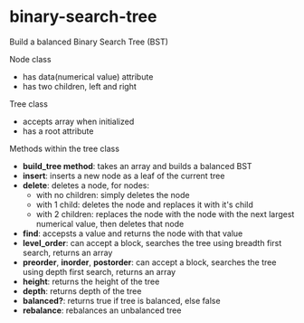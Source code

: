 # binary-search-tree
Build a balanced Binary Search Tree (BST)

Node class
- has data(numerical value) attribute
- has two children, left and right

Tree class
- accepts array when initialized
- has a root attribute

Methods within the tree class
* **build_tree method**: takes an array and builds a balanced BST
* **insert**: inserts a new node as a leaf of the current tree
* **delete**: deletes a node, for nodes:
	* with no children: simply deletes the node
	* with 1 child: deletes the node and replaces it with it's child
	* with 2 children: replaces the node with the node with the next largest
			 numerical value, then deletes that node
* **find**: accepsts a value and returns the node with that value
* **level_order**: can accept a block, searches the tree using
	      breadth first search, returns an array
* **preorder**, **inorder**, **postorder**: can accept a block, searches the
		tree using depth first search, returns an array
* **height**: returns the height of the tree
* **depth**: returns depth of the tree
* **balanced?**: returns true if tree is balanced, else false	
* **rebalance**: rebalances an unbalanced tree
